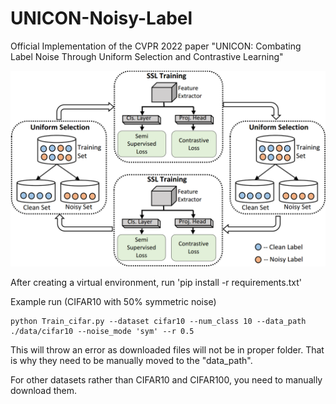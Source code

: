 # UNICON-Noisy-Label
Official Implementation of the CVPR 2022 paper "UNICON: Combating Label Noise Through Uniform Selection and Contrastive Learning"


![Teaser](./Figure/Teaser.png)


After creating a virtual environment, run 'pip install -r requirements.txt'

	
Example run (CIFAR10 with 50% symmetric noise) 

	python Train_cifar.py --dataset cifar10 --num_class 10 --data_path ./data/cifar10 --noise_mode 'sym' --r 0.5 


This will throw an error as downloaded files will not be in proper folder. That is why they need to be manually moved to the "data_path".

For other datasets rather than CIFAR10 and CIFAR100, you need to manually download them. 

 
